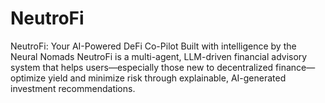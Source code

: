 # NeutroFi
NeutroFi: Your AI-Powered DeFi Co-Pilot Built with intelligence by the Neural Nomads  NeutroFi is a multi-agent, LLM-driven financial advisory system that helps users—especially those new to decentralized finance—optimize yield and minimize risk through explainable, AI-generated investment recommendations.
